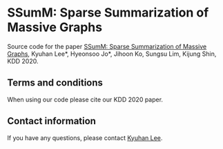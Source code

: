 # SSumM: Sparse Summarization of Massive Graphs
Source code for the paper [SSumM: Sparse Summarization of Massive Graphs](), Kyuhan Lee*, Hyeonsoo Jo*, Jihoon Ko, Sungsu Lim, Kijung Shin, KDD 2020.

## Terms and conditions
When using our code please cite our KDD 2020 paper.

## Contact information
If you have any questions, please contact [Kyuhan Lee]().
